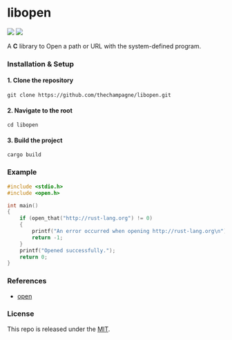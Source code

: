 # libopen

[![](https://img.shields.io/github/v/tag/thechampagne/libopen?label=version)](https://github.com/thechampagne/libopen/releases/latest) [![](https://img.shields.io/github/license/thechampagne/libopen)](https://github.com/thechampagne/libopen/blob/main/LICENSE)

A **C** library to Open a path or URL with the system-defined program.

### Installation & Setup

#### 1. Clone the repository
```
git clone https://github.com/thechampagne/libopen.git
```
#### 2. Navigate to the root
```
cd libopen
```
#### 3. Build the project
```
cargo build
```

### Example

```c
#include <stdio.h>
#include <open.h>

int main()
{
    if (open_that("http://rust-lang.org") != 0)
    {
        printf("An error occurred when opening http://rust-lang.org\n");
        return -1;
    }
    printf("Opened successfully.");
    return 0;
}
```

### References
 - [open](https://github.com/Byron/open-rs)

### License

This repo is released under the [MIT](https://github.com/thechampagne/libopen/blob/main/LICENSE).
